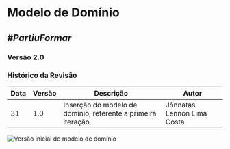 # **Modelo de Domínio**

##  ***#PartiuFormar***

### **Versão 2.0**

### Histórico da Revisão
Data|Versão|Descrição|Autor
-----|------|---------|-------
31|1.0|Inserção do modelo de domínio, referente a primeira iteração| Jônnatas Lennon Lima Costa


![Versão inicial do modelo de domínio](http://i.imgur.com/1dgQXsA.png)
